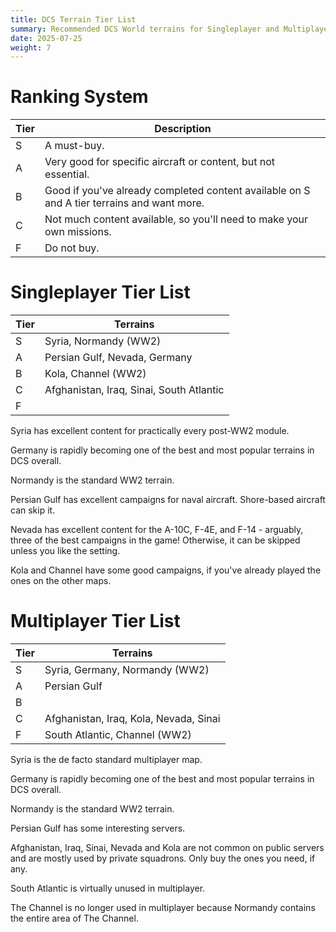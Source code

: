 ```yaml
---
title: DCS Terrain Tier List
summary: Recommended DCS World terrains for Singleplayer and Multiplayer
date: 2025-07-25
weight: 7
---
```


# Ranking System

Tier|Description
-|-
S|A must-buy.
A|Very good for specific aircraft or content, but not essential.
B|Good if you've already completed content available on S and A tier terrains and want more.
C|Not much content available, so you'll need to make your own missions.
F|Do not buy.

# Singleplayer Tier List

Tier|Terrains
-|-
S|Syria, Normandy (WW2)
A|Persian Gulf, Nevada, Germany
B|Kola, Channel (WW2)
C|Afghanistan, Iraq, Sinai, South Atlantic
F|

Syria has excellent content for practically every post-WW2 module.

Germany is rapidly becoming one of the best and most popular terrains in DCS overall.

Normandy is the standard WW2 terrain.

Persian Gulf has excellent campaigns for naval aircraft. Shore-based aircraft can skip it.

Nevada has excellent content for the A-10C, F-4E, and F-14 - arguably, three of the best campaigns in the game! Otherwise, it can be skipped unless you like the setting.

Kola and Channel have some good campaigns, if you've already played the ones on the other maps.

# Multiplayer Tier List

Tier|Terrains
-|-
S|Syria, Germany, Normandy (WW2)
A|Persian Gulf
B|
C|Afghanistan, Iraq, Kola, Nevada, Sinai
F|South Atlantic, Channel (WW2)

Syria is the de facto standard multiplayer map.

Germany is rapidly becoming one of the best and most popular terrains in DCS overall.

Normandy is the standard WW2 terrain.

Persian Gulf has some interesting servers.

Afghanistan, Iraq, Sinai, Nevada and Kola are not common on public servers and are mostly used by private squadrons. Only buy the ones you need, if any.

South Atlantic is virtually unused in multiplayer.

The Channel is no longer used in multiplayer because Normandy contains the entire area of The Channel.
